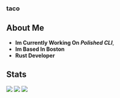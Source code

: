 

### taco
## About Me
- **Im Currently Working On ***Polished CLI*****,
- **Im Based In Boston**
- **Rust Developer**

## Stats
<img src="https://komarev.com/ghpvc/?username=tacotacoenchilada">
<img src="https://github-readme-stats.vercel.app/api?username=tacotacoenchilada&&show_icons=true&title_color=ffffff&icon_color=bb2acf&text_color=daf7dc&bg_color=151515">
<img src="https://github-readme-stats.vercel.app/api/top-langs/?username=tacotacoenchilada&theme=dark">
